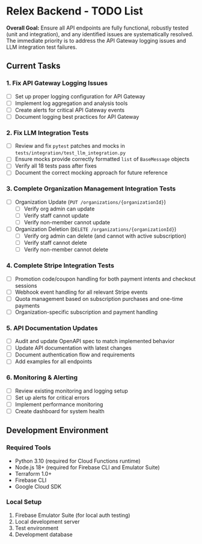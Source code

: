 # Relex Backend - TODO List

**Overall Goal:** Ensure all API endpoints are fully functional, robustly tested (unit and integration), and any identified issues are systematically resolved. The immediate priority is to address the API Gateway logging issues and LLM integration test failures.

## Current Tasks

### 1. Fix API Gateway Logging Issues
- [ ] Set up proper logging configuration for API Gateway
- [ ] Implement log aggregation and analysis tools
- [ ] Create alerts for critical API Gateway events
- [ ] Document logging best practices for API Gateway

### 2. Fix LLM Integration Tests
- [ ] Review and fix `pytest` patches and mocks in `tests/integration/test_llm_integration.py`
- [ ] Ensure mocks provide correctly formatted `list` of `BaseMessage` objects
- [ ] Verify all 18 tests pass after fixes
- [ ] Document the correct mocking approach for future reference

### 3. Complete Organization Management Integration Tests
- [ ] Organization Update (`PUT /organizations/{organizationId}`)
  - [ ] Verify org admin can update
  - [ ] Verify staff cannot update
  - [ ] Verify non-member cannot update
- [ ] Organization Deletion (`DELETE /organizations/{organizationId}`)
  - [ ] Verify org admin can delete (and cannot with active subscription)
  - [ ] Verify staff cannot delete
  - [ ] Verify non-member cannot delete

### 4. Complete Stripe Integration Tests
- [ ] Promotion code/coupon handling for both payment intents and checkout sessions
- [ ] Webhook event handling for all relevant Stripe events
- [ ] Quota management based on subscription purchases and one-time payments
- [ ] Organization-specific subscription and payment handling

### 5. API Documentation Updates
- [ ] Audit and update OpenAPI spec to match implemented behavior
- [ ] Update API documentation with latest changes
- [ ] Document authentication flow and requirements
- [ ] Add examples for all endpoints

### 6. Monitoring & Alerting
- [ ] Review existing monitoring and logging setup
- [ ] Set up alerts for critical errors
- [ ] Implement performance monitoring
- [ ] Create dashboard for system health

## Development Environment

### Required Tools
- Python 3.10 (required for Cloud Functions runtime)
- Node.js 18+ (required for Firebase CLI and Emulator Suite)
- Terraform 1.0+
- Firebase CLI
- Google Cloud SDK

### Local Setup
1. Firebase Emulator Suite (for local auth testing)
2. Local development server
3. Test environment
4. Development database
